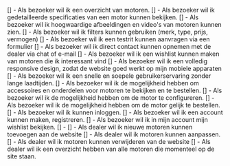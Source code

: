 [] - Als bezoeker wil ik een overzicht van motoren.
[] - Als bezoeker wil ik gedetailleerde specificaties van een motor kunnen bekijken.
[] - Als bezoeker wil ik hoogwaardige afbeeldingen en video's van motoren kunnen zien.
[] - Als bezoeker wil ik filters kunnen gebruiken (merk, type, prijs, vermogen)
[] - Als bezoeker wil ik een testrit kunnen aanvragen via een formulier
[] - Als bezoeker wil ik direct contact kunnen opnemen met de dealer via chat of e-mail
[] - Als bezoeker wil ik een wishlist kunnen maken van motoren die ik interessant vind
[] - Als bezoeker wil ik een volledig responsive design, zodat de website goed werkt op mijn mobiele apparaten
[] - Als bezoeker wil ik een snelle en soepele gebruikerservaring zonder lange laadtijden.
[] - Als bezoeker wil ik de mogelijkheid hebben om accessoires en onderdelen voor motoren te bekijken en te bestellen.
[] - Als bezoeker wil ik de mogelijkheid hebben om de motor te configureren.
[] - Als bezoeker wil ik de mogelijkheid hebben om de motor gelijk te bestellen.
[] - Als bezoeker wil ik kunnen inloggen.
[] - Als bezoeker wil ik een account kunnen maken, registreren.
[] - Als bezoeker wil ik in mijn account mijn wishlist bekijken.
[] - 
[] - Als dealer wil ik nieuwe motoren kunnen toevoegen aan de website
[] - Als dealer wil ik motoren kunnen aanpassen.
[] - Als dealer wil ik motoren kunnen verwijderen van de website
[] - Als dealer wil ik een overzicht hebben van alle motoren die momenteel op de site staan. 